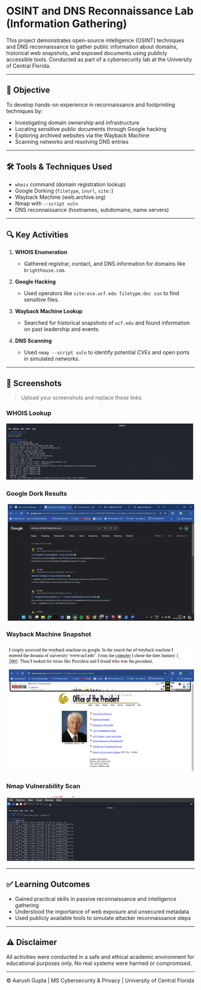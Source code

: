 # OSINT and DNS Reconnaissance Lab (Information Gathering)

This project demonstrates open-source intelligence (OSINT) techniques and DNS reconnaissance to gather public information about domains, historical web snapshots, and exposed documents using publicly accessible tools. Conducted as part of a cybersecurity lab at the University of Central Florida.

---

## 🎯 Objective

To develop hands-on experience in reconnaissance and footprinting techniques by:
- Investigating domain ownership and infrastructure
- Locating sensitive public documents through Google hacking
- Exploring archived websites via the Wayback Machine
- Scanning networks and resolving DNS entries

---

## 🛠️ Tools & Techniques Used

- `whois` command (domain registration lookup)
- Google Dorking (`filetype`, `inurl`, `site:`)
- Wayback Machine (web.archive.org)
- Nmap with `--script vuln`
- DNS reconnaissance (hostnames, subdomains, name servers)

---

## 🔍 Key Activities

1. **WHOIS Enumeration**
   - Gathered registrar, contact, and DNS information for domains like `brighthouse.com`.

2. **Google Hacking**
   - Used operators like `site:ece.ucf.edu filetype:doc ssn` to find sensitive files.

3. **Wayback Machine Lookup**
   - Searched for historical snapshots of `ucf.edu` and found information on past leadership and events.

4. **DNS Scanning**
   - Used `nmap --script vuln` to identify potential CVEs and open ports in simulated networks.

---

## 📸 Screenshots

> Upload your screenshots and replace these links

### WHOIS Lookup
![WHOIS Output](https://raw.githubusercontent.com/Aarushh19/osint-dns-recon-lab/main/Screenshot%202025-05-12%20184205.png)

### Google Dork Results
![Google Hacking](https://raw.githubusercontent.com/Aarushh19/osint-dns-recon-lab/main/Screenshot%202025-05-12%20184221.png)

### Wayback Machine Snapshot
![Wayback History](https://raw.githubusercontent.com/Aarushh19/osint-dns-recon-lab/main/Screenshot%202025-05-12%20184248.png)

### Nmap Vulnerability Scan
![Nmap Output](https://raw.githubusercontent.com/Aarushh19/osint-dns-recon-lab/main/Screenshot%202025-05-12%20184316.png)

---

## ✅ Learning Outcomes

- Gained practical skills in passive reconnaissance and intelligence gathering
- Understood the importance of web exposure and unsecured metadata
- Used publicly available tools to simulate attacker reconnaissance steps

---

## ⚠️ Disclaimer

All activities were conducted in a safe and ethical academic environment for educational purposes only. No real systems were harmed or compromised.

---

© Aarush Gupta | MS Cybersecurity & Privacy | University of Central Florida
